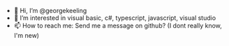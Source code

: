 - 👋 Hi, I’m @georgekeeling
- 👀 I’m interested in visual basic, c#, typescript, javascript,  visual studio
- 📫 How to reach me: Send me a message on github? (I dont really know, I'm new)

